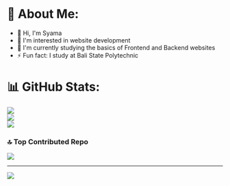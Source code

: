 # 💫 About Me:
- 👋 Hi, I'm Syama
- 👀 I'm interested in website development
- 🌱 I'm currently studying the basics of Frontend and Backend websites
- ⚡ Fun fact: I study at Bali State Polytechnic



# 📊 GitHub Stats:
![](https://github-readme-stats.vercel.app/api?username=mangsyama&theme=aura&hide_border=false&include_all_commits=false&count_private=false)<br/>
![](https://github-readme-streak-stats.herokuapp.com/?user=mangsyama&theme=aura&hide_border=false)<br/>
![](https://github-readme-stats.vercel.app/api/top-langs/?username=mangsyama&theme=aura&hide_border=false&include_all_commits=false&count_private=false&layout=compact)

### 🔝 Top Contributed Repo
![](https://github-contributor-stats.vercel.app/api?username=mangsyama&limit=5&theme=dark&combine_all_yearly_contributions=true)

---
[![](https://visitcount.itsvg.in/api?id=FryenX&icon=0&color=0)](https://visitcount.itsvg.in)

<!---
mangsyama/mangsyama is a ✨ special ✨ repository because its `README.md` (this file) appears on your GitHub profile.
You can click the Preview link to take a look at your changes.
--->
